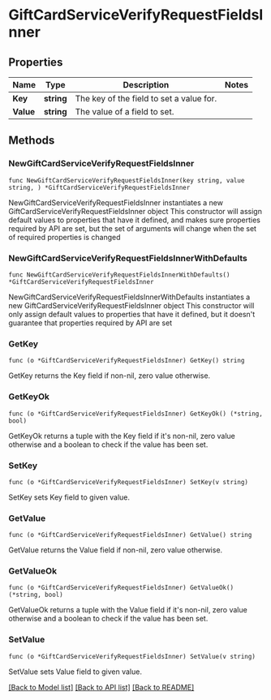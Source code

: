 # GiftCardServiceVerifyRequestFieldsInner

## Properties

Name | Type | Description | Notes
------------ | ------------- | ------------- | -------------
**Key** | **string** | The key of the field to set a value for. | 
**Value** | **string** | The value of a field to set. | 

## Methods

### NewGiftCardServiceVerifyRequestFieldsInner

`func NewGiftCardServiceVerifyRequestFieldsInner(key string, value string, ) *GiftCardServiceVerifyRequestFieldsInner`

NewGiftCardServiceVerifyRequestFieldsInner instantiates a new GiftCardServiceVerifyRequestFieldsInner object
This constructor will assign default values to properties that have it defined,
and makes sure properties required by API are set, but the set of arguments
will change when the set of required properties is changed

### NewGiftCardServiceVerifyRequestFieldsInnerWithDefaults

`func NewGiftCardServiceVerifyRequestFieldsInnerWithDefaults() *GiftCardServiceVerifyRequestFieldsInner`

NewGiftCardServiceVerifyRequestFieldsInnerWithDefaults instantiates a new GiftCardServiceVerifyRequestFieldsInner object
This constructor will only assign default values to properties that have it defined,
but it doesn't guarantee that properties required by API are set

### GetKey

`func (o *GiftCardServiceVerifyRequestFieldsInner) GetKey() string`

GetKey returns the Key field if non-nil, zero value otherwise.

### GetKeyOk

`func (o *GiftCardServiceVerifyRequestFieldsInner) GetKeyOk() (*string, bool)`

GetKeyOk returns a tuple with the Key field if it's non-nil, zero value otherwise
and a boolean to check if the value has been set.

### SetKey

`func (o *GiftCardServiceVerifyRequestFieldsInner) SetKey(v string)`

SetKey sets Key field to given value.


### GetValue

`func (o *GiftCardServiceVerifyRequestFieldsInner) GetValue() string`

GetValue returns the Value field if non-nil, zero value otherwise.

### GetValueOk

`func (o *GiftCardServiceVerifyRequestFieldsInner) GetValueOk() (*string, bool)`

GetValueOk returns a tuple with the Value field if it's non-nil, zero value otherwise
and a boolean to check if the value has been set.

### SetValue

`func (o *GiftCardServiceVerifyRequestFieldsInner) SetValue(v string)`

SetValue sets Value field to given value.



[[Back to Model list]](../README.md#documentation-for-models) [[Back to API list]](../README.md#documentation-for-api-endpoints) [[Back to README]](../README.md)


